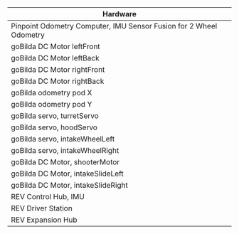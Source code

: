 

| Hardware                                                           |
|--------------------------------------------------------------------|
| Pinpoint Odometry Computer, IMU Sensor Fusion for 2 Wheel Odometry |
| goBilda DC Motor leftFront                                         |
| goBilda DC Motor leftBack                                          |
| goBilda DC Motor rightFront                                        |
| goBilda DC Motor  rightBack                                        |
| goBilda odometry pod X                                             |
| goBilda odometry pod Y                                             |
| goBilda servo, turretServo                                         |
| goBilda servo, hoodServo                                           |
| goBilda servo, intakeWheelLeft                                     |
| goBilda servo, intakeWheelRight                                    |
| goBilda DC Motor, shooterMotor                                     |
| goBilda DC Motor, intakeSlideLeft                                  |
| goBilda DC Motor, intakeSlideRight                                 |
| REV Control Hub, IMU                                               |
| REV Driver Station                                                 |
| REV Expansion Hub                                    |